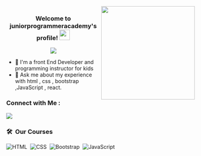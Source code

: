 
<img width="250" align="right" src="https://media.tenor.com/2uyENRmiUt0AAAAC/coding.gif">

<h3 align="center">
  Welcome to juniorprogrammeracademy's profile!
  <img src="https://media.giphy.com/media/hvRJCLFzcasrR4ia7z/giphy.gif" width="28">
</h3>

<!-- Typing SVG by DenverCoder1 - https://github.com/DenverCoder1/readme-typing-svg -->
<p align="center">
  <a href="https://github.com/DenverCoder1/readme-typing-svg"><img src="https://readme-typing-svg.herokuapp.com/?lines=Front-end%20developer;Always%20search&font=Fira%20Code&center=true&width=440&height=45&color=f75c7e&vCenter=true&size=22"></a>
</p> 

- 🏢 I'm a front End Developer and programming instructor for kids
- 💬 Ask me about my experience with html , css , bootstrap ,JavaScript , react.


### Connect with Me :

<a href="https://www.facebook.com/codingforkids88/" target="_blank"><img src="https://img.shields.io/badge/-juniorprogrammeracademy-0077B5?style=for-the-badge&logo=facebook&logoColor=white"/></a>

### 🛠 &nbsp;Our Courses


![HTML](https://img.shields.io/badge/-HTML-05122A?style=flat&logo=HTML5)&nbsp;
![CSS](https://img.shields.io/badge/-CSS-05122A?style=flat&logo=CSS3&logoColor=1572B6)&nbsp;
![Bootstrap](https://img.shields.io/badge/-Bootstrap-05122A?style=flat&logo=bootstrap&logoColor=563D7C)&nbsp;
![JavaScript](https://img.shields.io/badge/-JavaScript-05122A?style=flat&logo=javascript)&nbsp;



